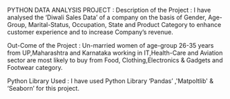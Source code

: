 PYTHON DATA ANALYSIS PROJECT :
Description of the Project : I have analysed the ‘Diwali Sales Data’ of a company on the basis of Gender, Age-Group, Marital-Status, Occupation, State and Product Category to enhance customer experience and to increase Company’s revenue.

Out-Come of the Project :
Un-married women of age-group 26-35 years from UP,Maharashtra and Karnataka working in IT,Health-Care and Aviation sector are most likely to buy from Food, Clothing,Electronics & Gadgets and Footwear category.

Python Library Used :
I have used Python Library ‘Pandas’ ,'Matpoltlib' & ‘Seaborn’ for this project.
